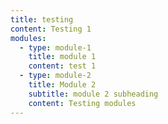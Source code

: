 ```yaml
---
title: testing
content: Testing 1
modules:
  - type: module-1
    title: module 1
    content: test 1
  - type: module-2
    title: Module 2
    subtitle: module 2 subheading
    content: Testing modules
---
```

